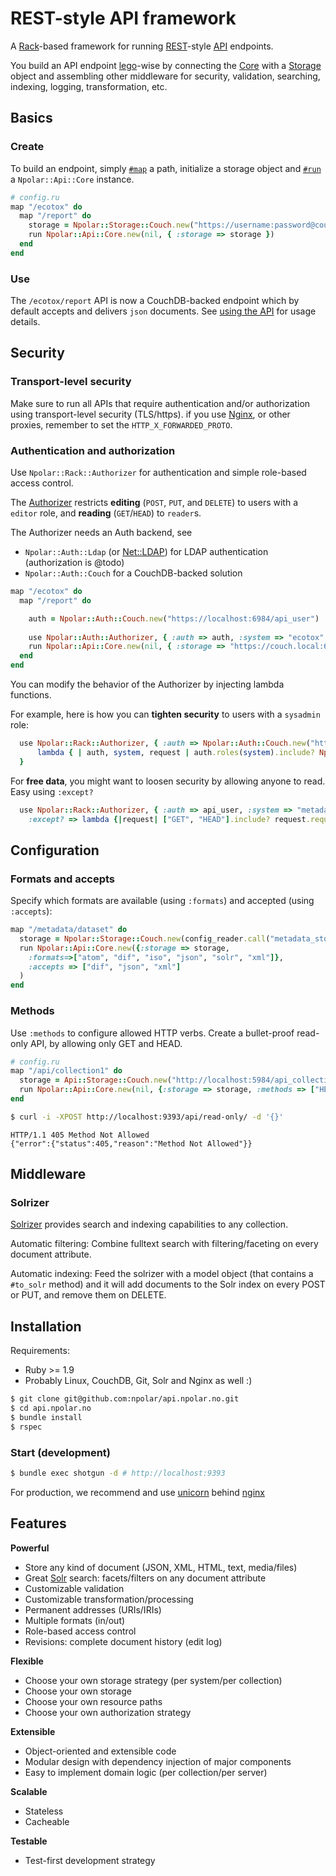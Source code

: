 # REST-style API framework

A [Rack](https://github.com/rack/rack)-based framework for running [REST](http://en.wikipedia.org/wiki/Representational_state_transfer)-style [API](http://en.wikipedia.org/wiki/Application_programming_interface) endpoints.

You build an API endpoint [lego](http://lego.dk)-wise by connecting the [Core](https://github.com/npolar/api.npolar.no/wiki/Core) with a [Storage](https://github.com/npolar/api.npolar.no/wiki/Storage) object and assembling
other middleware for security, validation, searching, indexing, logging, transformation, etc.

## Basics
### Create
To build an endpoint, simply [`#map`](https://github.com/rack/rack/blob/master/lib/rack/builder.rb) a path,
initialize a storage object and [`#run`](http://m.onkey.org/ruby-on-rack-2-the-builder) a `Npolar::Api::Core` instance.

``` ruby
# config.ru
map "/ecotox" do
  map "/report" do
    storage = Npolar::Storage::Couch.new("https://username:password@couch.local:6984/ecotox_report")
    run Npolar::Api::Core.new(nil, { :storage => storage }) 
  end
end
```
### Use
The `/ecotox/report` API is now a CouchDB-backed endpoint which by default accepts and delivers `json` documents.
See [using the API](https://github.com/npolar/api.npolar.no/wiki/Using-the-API) for usage details.

## Security

### Transport-level security
Make sure to run all APIs that require authentication and/or authorization using transport-level security (TLS/https). 
if you use [Nginx](http://wiki.nginx.org/HttpSslModule), or other proxies, remember to set the `HTTP_X_FORWARDED_PROTO`.

### Authentication and authorization
Use `Npolar::Rack::Authorizer` for authentication and simple role-based access control. 

The [Authorizer](https://github.com/npolar/api.npolar.no/wiki/Authorizer) restricts **editing** (`POST`, `PUT`, and `DELETE`) to users with a `editor` role,
and **reading** (`GET`/`HEAD`) to `reader`s.

The Authorizer needs an Auth backend, see
* `Npolar::Auth::Ldap` (or [Net::LDAP](http://net-ldap.rubyforge.org/Net/LDAP.html)) for LDAP authentication (authorization is @todo)
* `Npolar::Auth::Couch` for a CouchDB-backed solution

``` ruby
map "/ecotox" do
  map "/report" do

    auth = Npolar::Auth::Couch.new("https://localhost:6984/api_user")
    
    use Npolar::Auth::Authorizer, { :auth => auth, :system => "ecotox" }
    run Npolar::Api::Core.new(nil, { :storage => "https://couch.local:6984/ecotox_report" }) 
  end
end

```

You can modify the behavior of the Authorizer by injecting lambda functions.

For example, here is how you can **tighten security** to users with a `sysadmin` role:

``` ruby
  use Npolar::Rack::Authorizer, { :auth => Npolar::Auth::Couch.new("https://localhost:6984/api_user"), :system => "api", :authorized? =>
      lambda { | auth, system, request | auth.roles(system).include? Npolar::Rack::Authorizer::SYSADMIN_ROLE }
  }
```

For **free data**, you might want to loosen security by allowing anyone to read. Easy using `:except?`
``` ruby
  use Npolar::Rack::Authorizer, { :auth => api_user, :system => "metadata",
    :except? => lambda {|request| ["GET", "HEAD"].include? request.request_method } }
```

## Configuration

### Formats and accepts
Specify which formats are available (using `:formats`) and accepted (using `:accepts`):

``` ruby
map "/metadata/dataset" do
  storage = Npolar::Storage::Couch.new(config_reader.call("metadata_storage.json"))
  run Npolar::Api::Core.new({:storage => storage,
    :formats=>["atom", "dif", "iso", "json", "solr", "xml"]},
    :accepts => ["dif", "json", "xml"]
  )
end

```

### Methods

Use `:methods` to configure allowed HTTP verbs. Create a bullet-proof read-only API, by allowing only GET and HEAD. 

``` ruby
# config.ru
map "/api/collection1" do
  storage = Api::Storage::Couch.new("http://localhost:5984/api_collection1")
  run Npolar::Api::Core.new(nil, {:storage => storage, :methods => ["HEAD", "GET"]) 
end
```

``` sh
$ curl -i -XPOST http://localhost:9393/api/read-only/ -d '{}'
```

``` http
HTTP/1.1 405 Method Not Allowed
{"error":{"status":405,"reason":"Method Not Allowed"}}
```

## Middleware

### Solrizer
[Solrizer]() provides search and indexing capabilities to any collection.

Automatic filtering: Combine fulltext search with filtering/faceting on every
document attribute.

Automatic indexing: Feed the solrizer with a model object (that contains a `#to_solr` method)
and it will add documents to the Solr index on every POST or PUT, and remove them on DELETE.


## Installation
Requirements:
* Ruby >= 1.9
* Probably Linux, CouchDB, Git, Solr and Nginx as well :)

``` sh
$ git clone git@github.com:npolar/api.npolar.no.git
$ cd api.npolar.no
$ bundle install
$ rspec
```

### Start (development)
``` sh
$ bundle exec shotgun -d # http://localhost:9393
```
For production, we recommend and use [unicorn](http://unicorn.bogomips.org/) behind [nginx](http://nginx.org/)

## Features

**Powerful**
* Store any kind of document (JSON, XML, HTML, text, media/files)
* Great [Solr](http://lucene.apache.org/solr/) search: facets/filters on any document attribute
* Customizable validation
* Customizable transformation/processing
* Permanent addresses (URIs/IRIs)
* Multiple formats (in/out)
* Role-based access control
* Revisions: complete document history (edit log)

**Flexible**
* Choose your own storage strategy (per system/per collection)
* Choose your own storage 
* Choose your own resource paths
* Choose your own authorization strategy

**Extensible**
* Object-oriented and extensible code
* Modular design with dependency injection of major components
* Easy to implement domain logic (per collection/per server)

**Scalable**
* Stateless
* Cacheable

**Testable**
* Test-first development strategy
